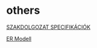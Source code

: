 # others
[SZAKDOLGOZAT SPECIFIKÁCIÓK](https://docs.google.com/document/d/e/2PACX-1vQGrIN_FE350mGddcSFreGNS8bQFb1wwqTCvuMl8wVSpnXEt8DCBFPUkk09WE5_uw/pub)

[ER Modell](https://viewer.diagrams.net/?tags=%7B%7D&highlight=0000ff&edit=_blank&layers=1&nav=1#R5ZxbV6M6FIB%2FjY91lXBrH622XpbO6HFc45yXs7DEwimQrkBte379BAkWSERaLglzfKlJSBuS%2Fe29s3fgRD33t5fYWjl3yIbeCRja2xP14gSQP3VEPuKaXVIzBnpSscCunVQp%2B4pH9z9IK4e0du3aMMxdGCHkRe4qXzlHQQDnUa7Owhht8pe9Ii%2F%2FqytrQX9xuK94nFseZC776dqRk9SOgLmvv4Luwkl%2FWTHGSYtvpRfTLw4dy0abTJU6PVHPMUJR8p%2B%2FPYdePHnpvCT9Zp%2B0fgwMwyCq0uEftHnTleX50%2BPL0lMmUzt6%2BDmgtxFGu%2FSGoU3unxYDFJCPCUbrwIbx1wxJCeHIQQsUWN4tQitSqZDKf2EU7ejqWesIkSon8j3aCrdu9Bx3PyWrnxR%2FZZoutvSr3wu7tBBEeJf00tPir2zbvtt7ad%2FPPosXfj9%2BUjNzPY%2B2h5GFIzpURUuas8UQrfEc3kPs%2BjCC%2BHFlzd1gQVpHpJH0XcDok0Z2RegiJV%2BZVF0szefg%2Bfbmzr5%2Bdm7n98bm5m6QSvb7t5csF70uXqPMD9D1voSIDArvyAUYelbkvuVl2KIoLD6u20sL%2BYcKzCey%2BDR7mJ3d%2FI1%2FLP9SrqcWUixjoHcrPBnJGZ6a%2BhfCUy4EjS4Vd3I0UUtVNuo3y1vTX3oKIWbWb%2BO4EYyFOi5viEbPL4VjzZ01hpdx%2FYVWNo1vEEdwW3rjtHWgpQqSWgiNFjcZdUurnIymTS%2BrM1VcxjRmVhrUf2ZW%2Fw2P0n%2FKwfqvPY3XFFSgl%2FpPFWk8vxKetvQfZ6m4kyNsqcpGndF%2F37EtiQI0hnkFCPTuNCB3sio5hfM1fnsXa6URIf9QdjlXb6%2F5pFN2KZZKhslyh%2FZ45lSWuTIrLwlzKsPc%2FTfLh6xweR7ZzcVrJ4I%2BPe2zS%2F0Rlj6DQ5%2FaFn0jEfSJ2jJlnBxw2C7vwypW31EeD6DWSwA1FkArDDcI25IxqGl5CzjgWMBOGUyjT2JMIN0lyB%2Fw6BZCvZcQ6gyEU99yPckIVI0CgaKtoKKwM9QZgUoOv4xl%2Bp8TaPSSQIMh8Af0vkkGIDALACqiARzLA2Df%2BCuPzRzPn1LVBAKpAFRYG3gHg3UoGYLaOI%2BgqgpGEAjxQvuE0qc%2B81dB8hoMVjWCjTNIu94jl4w5E8AouG5gXJBHOutJt4JIfoyjBt2sfb3AbrCUDW%2B9YGFV0ZtMIMLFrQcZqJmJ6kEm3uyniTUZCGfYhSGUjUJDL1AoeqMJQN8o7ItvXAPCUT8hHDEQTtbkDrBsEJqFjKM67A5CbrLYqMJgY9hlU3YVThK1w93xdABOOrAHR5AAJx9o7XxIvVLRWfgiE4BFotMkPBCRhT%2FKLvUud1gDvaqJwFTYW9%2F9qcXUmdLt7g%2FwkoyuPdnJZvKKCQ7hwR0Ref6%2B8n1YQrQG35UDrJ3xreTlVu8YbzZ0e%2BYTMWRttuBtpXR4j5mJm%2ForD%2B0IvzK4O6CwDx%2Frnbk7XF%2BV3YW34%2B73zNdP5bNnx23TYWfVhu27gRSiPyroCmXUnezzT7VXCgS39CBNxd1vf45E1ICN82xPqXKXhTb26R4Un26XLeykFPYqhnnKkteWleaSV%2BmMwx9kiKSkDlSkLpUCWagDDHUv8bEGyaAbF6ADQDBzlfa9rTBX%2BXnjA4%2Bi9xG6qo%2BUyAYdG0Sef3995TzJJZg6teBjqoKpU9gNluw%2BpvlHWrvKEWTJfEw2znuiziSjruhgKh0eLuBSJzKvKSatKZi5sqfGJUaubNhZ4pgYmYP8l3UoCDctNWolRm7Mwc1oK4go%2FYyZhXddAM7BC17oqRj1b2zGONk7ApNjERVOegYRuVcXsWE7sbNYPMkJACeOwBM8U68%2FjZPn5XA8mFy59vj8ajmZmg86750h8uj5KqHpgsb7Us1yJ6GymlU70qplo8xI%2FLXduBvDCDNnRksC1IyW6MyL4U4Z%2B56TdvYJR%2B0SakeiGySgaiQLiASADVtJB0DxlVBdnk%2Fkzln%2F%2FPjam%2BcGsTjsUIUoLtiTDu%2BvCJIOjlHhoOJIMBvdxnObPLrUoIhXfmpEqIizD4ncYzSHYRgfShm2cGavnqQXd0vKsGKi%2FnA3nxT3b2JNDk%2Ft32erTn8D)

